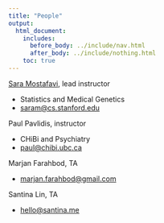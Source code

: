 ```yaml
---
title: "People"
output:
  html_document:
    includes:
      before_body: ../include/nav.html
      after_body: ../include/nothing.html
    toc: true
---
```


 
[Sara Mostafavi](http://www.stat.ubc.ca/~saram/), lead instructor

  * Statistics and Medical Genetics
  * <saram@cs.stanford.edu>
  
Paul Pavlidis, instructor
  
  * CHiBi and Psychiatry
  * <paul@chibi.ubc.ca>
  
Marjan Farahbod, TA

  * <marjan.farahbod@gmail.com>
  
Santina Lin, TA

  * <hello@santina.me>
